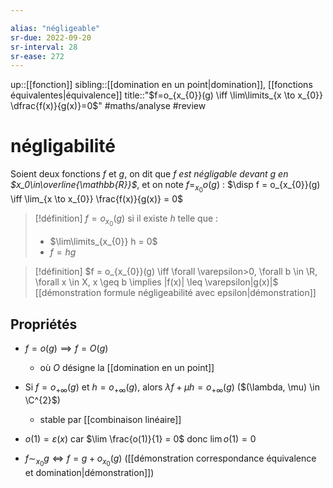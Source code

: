```yaml
---

alias: "négligeable"
sr-due: 2022-09-20
sr-interval: 28
sr-ease: 272
---
```

up::[[fonction]]
sibling::[[domination en un point|domination]], [[fonctions équivalentes|équivalence]]
title::"$f=o_{x_{0}}(g) \iff \lim\limits_{x \to x_{0}} \dfrac{f(x)}{g(x)}=0$"
#maths/analyse #review 
# négligabilité
Soient deux fonctions $f$ et $g$, on dit que _$f$ est négligable devant $g$ en $x_0\in\overline{\mathbb{R}}$_, et on note $f=_{x_{0}}o(g)$ :
$\disp f = o_{x_{0}}(g) \iff \lim_{x \to x_{0}} \frac{f(x)}{g(x)} = 0$

> [!définition]
> $f = o_{x_{0}}(g)$ si il existe $h$ telle que :
>  - $\lim\limits_{x_{0}} h = 0$
>  - $f = hg$

> [!définition]
> $f = o_{x_{0}}(g) \iff \forall \varepsilon>0, \forall b \in \R, \forall x \in X, x \geq b \implies |f(x)| \leq \varepsilon|g(x)|$
> [[démonstration formule négligeabilité avec epsilon|démonstration]]



## Propriétés

 - $f = o(g) \implies f = O(g)$
     - où $O$ désigne la [[domination en un point]]
     
 - Si $f = o_{+\infty}(g)$ et $h = o_{+\infty}(g)$, alors $\lambda f + \mu h = o_{+\infty}(g)$ ($(\lambda, \mu) \in \C^{2}$)
     - stable par [[combinaison linéaire]]
 
 - $o(1) = \varepsilon(x)$ car $\lim \frac{o(1)}{1} = 0$ donc $\lim o(1) = 0$

 - $f \sim_{x_{0}} g \iff f = g+o_{x_{0}}(g)$ ([[démonstration correspondance équivalence et domination|démonstration]])
